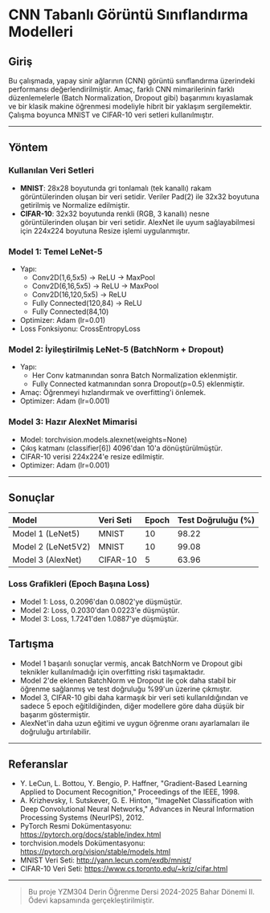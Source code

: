 # CNN Tabanlı Görüntü Sınıflandırma Modelleri

## Giriş
Bu çalışmada, yapay sinir ağlarının (CNN) görüntü sınıflandırma üzerindeki performansı değerlendirilmiştir. Amaç, farklı CNN mimarilerinin farklı düzenlemelerle (Batch Normalization, Dropout gibi) başarımını kıyaslamak ve bir klasik makine öğrenmesi modeliyle hibrit bir yaklaşım sergilemektir. Çalışma boyunca MNIST ve CIFAR-10 veri setleri kullanılmıştır.

---

## Yöntem

### Kullanılan Veri Setleri
- **MNIST**: 28x28 boyutunda gri tonlamalı (tek kanallı) rakam görüntülerinden oluşan bir veri setidir. Veriler Pad(2) ile 32x32 boyutuna getirilmiş ve Normalize edilmiştir.
- **CIFAR-10**: 32x32 boyutunda renkli (RGB, 3 kanallı) nesne görüntülerinden oluşan bir veri setidir. AlexNet ile uyum sağlayabilmesi için 224x224 boyutuna Resize işlemi uygulanmıştır.

### Model 1: Temel LeNet-5
- Yapı:
  - Conv2D(1,6,5x5) → ReLU → MaxPool
  - Conv2D(6,16,5x5) → ReLU → MaxPool
  - Conv2D(16,120,5x5) → ReLU
  - Fully Connected(120,84) → ReLU
  - Fully Connected(84,10)
- Optimizer: Adam (lr=0.01)
- Loss Fonksiyonu: CrossEntropyLoss

### Model 2: İyileştirilmiş LeNet-5 (BatchNorm + Dropout)
- Yapı:
  - Her Conv katmanından sonra Batch Normalization eklenmiştir.
  - Fully Connected katmanından sonra Dropout(p=0.5) eklenmiştir.
- Amaç: Öğrenmeyi hızlandırmak ve overfitting'i önlemek.
- Optimizer: Adam (lr=0.001)

### Model 3: Hazır AlexNet Mimarisi
- Model: torchvision.models.alexnet(weights=None)
- Çıkış katmanı (classifier[6]) 4096'dan 10'a dönüştürülmüştür.
- CIFAR-10 verisi 224x224'e resize edilmiştir.
- Optimizer: Adam (lr=0.001)

---

## Sonuçlar

| Model | Veri Seti | Epoch | Test Doğruluğu (%) |
|:---|:---|:---|:---|
| Model 1 (LeNet5) | MNIST | 10 | 98.22 |
| Model 2 (LeNet5V2) | MNIST | 10 | 99.08 |
| Model 3 (AlexNet) | CIFAR-10 | 5 | 63.96 |

### Loss Grafikleri (Epoch Başına Loss)
- Model 1: Loss, 0.2096'dan 0.0802'ye düşmüştür.
- Model 2: Loss, 0.2030'dan 0.0223'e düşmüştür.
- Model 3: Loss, 1.7241'den 1.0887'ye düşmüştür.

## Tartışma

- Model 1 başarılı sonuçlar vermiş, ancak BatchNorm ve Dropout gibi teknikler kullanılmadığı için overfitting riski taşımaktadır.
- Model 2'de eklenen BatchNorm ve Dropout ile çok daha stabil bir öğrenme sağlanmış ve test doğruluğu %99'un üzerine çıkmıştır.
- Model 3, CIFAR-10 gibi daha karmaşık bir veri seti kullanıldığından ve sadece 5 epoch eğitildiğinden, diğer modellere göre daha düşük bir başarım göstermiştir.
- AlexNet'in daha uzun eğitimi ve uygun öğrenme oranı ayarlamaları ile doğruluğu artırılabilir.

---

## Referanslar

- Y. LeCun, L. Bottou, Y. Bengio, P. Haffner, "Gradient-Based Learning Applied to Document Recognition," Proceedings of the IEEE, 1998.
- A. Krizhevsky, I. Sutskever, G. E. Hinton, "ImageNet Classification with Deep Convolutional Neural Networks," Advances in Neural Information Processing Systems (NeurIPS), 2012.
- PyTorch Resmi Dokümentasyonu: https://pytorch.org/docs/stable/index.html
- torchvision.models Dokümentasyonu: https://pytorch.org/vision/stable/models.html
- MNIST Veri Seti: http://yann.lecun.com/exdb/mnist/
- CIFAR-10 Veri Seti: https://www.cs.toronto.edu/~kriz/cifar.html

---

> Bu proje YZM304 Derin Öğrenme Dersi 2024-2025 Bahar Dönemi II. Ödevi kapsamında gerçekleştirilmiştir.

